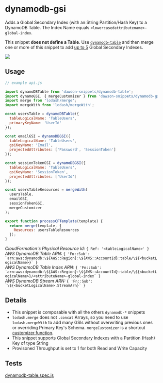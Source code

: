 
dynamodb-gsi
===

Adds a Global Secondary Index (with an String Partition/Hash Key) to a DynamoDB Table.
The Index Name equals `<lowercasedattributename>-global-index`.  

This snippet **does not define a Table**. Use [`dynamodb-table`](/dynamodb-table) and then merge one or more of 
this snippet to add [up to 5](https://docs.aws.amazon.com/amazondynamodb/latest/developerguide/Limits.html) Global Secondary Indexes.

![](https://nodei.co/npm/dawson-snippets.png?mini=true)

## Usage

```js
// example api.js

import dynamoDBTable from 'dawson-snippets/dynamodb-table';
import dynamoGSI, { mergeCustomizer } from 'dawson-snippets/dynamodb-gsi';
import merge from 'lodash/merge';
import mergeWith from 'lodash/mergeWith';

const usersTable = dynamoDBTable({
  tableLogicalName: 'TableUsers',
  primaryKeyName: 'UserId'
});

const emailGSI = dynamoDBGSI({
  tableLogicalName: 'TableUsers',
  gsiKeyName: 'Email',
  projectedAttributes: ['Password', 'SessionToken']
});

const sessionTokenGSI = dynamoDBGSI({
  tableLogicalName: 'TableUsers',
  gsiKeyName: 'SessionToken',
  projectedAttributes: ['UserId']
});

const usersTableResources = mergeWith(
  usersTable,
  emailGSI,
  sessionTokenGSI,
  mergeCustomizer
);

export function processCFTemplate(template) {
  return merge(template, {
    Resources: usersTableResources
  });
}
```

*CloudFormation's Physical Resource Id:* `{ Ref: '<tableLogicalName>' }`  
*AWS DynamoDB Table ARN:* ```{ 'Fn::Sub': `arn:aws:dynamodb:\${AWS::Region}:\${AWS::AccountId}:table/\${<bucketLogicalName>}` }```  
*AWS DynamoDB Table Index ARN:* ```{ 'Fn::Sub': `arn:aws:dynamodb:\${AWS::Region}:\${AWS::AccountId}:table/\${<bucketLogicalName>}/<attributeName>-global-index` }```  
*AWS DynamoDB Stream ARN:* ```{ 'Fn::Sub': `\${<bucketLogicalName>.StreamArn}` }```

## Details

* This snippet is composable with all the others `dynamodb-*` snippets
* `lodash.merge` does not `.concat` Arrays, so you need to use `lodash.mergeWith` to add many GSIs without overwriting previous ones or overriding Primary Key's Schema. `mergeCustomizer` is a shortcut [customizer function](https://lodash.com/docs/4.17.4#mergeWith).
* This snippet supports Global Secondary Indexes with a Partition (Hash) Key of type String
* Provisoned Throughput is set to 1 for both Read and Write Capacity


## Tests

[dynamodb-table.spec.js](/__tests__/dynamodb-table.spec.js)
